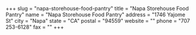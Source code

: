 +++
slug = "napa-storehouse-food-pantry"
title = "Napa Storehouse Food Pantry"
name = "Napa Storehouse Food Pantry"
address = "1746 Yajome St"
city = "Napa"
state = "CA"
postal = "94559"
website = ""
phone = "707 253-6128"
fax = ""
+++
